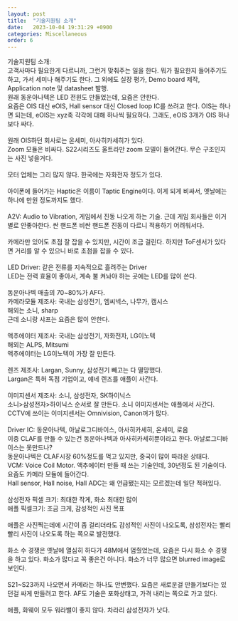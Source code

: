 ```yaml
---
layout: post
title:  "기술지원팀 소개"
date:   2023-10-04 19:31:29 +0900
categories: Miscellaneous
order: 6
---
```


기술지원팀 소개:<br>
고객사마다 필요한게 다르니까, 그런거 맞춰주는 일을 한다. 뭐가 필요한지 들어주기도 하고, 가서 세미나 해주기도 한다. 그 외에도 실장 평가, Demo board 제작, Application note 및 datasheet 발행.<br>
원래 동운아나텍은 LED 전원도 만들었는데, 요즘은 안한다.<br>
요즘은 OIS 대신 eOIS, Hall sensor 대신 Closed loop IC를 쓰려고 한다. OIS는 하나면 되는데, eOIS는 xyz축 각각에 대해 하나씩 필요하다. 그래도, eOIS 3개가 OIS 하나보다 싸다.<br>
<br>
원래 OIS하던 회사로는 온세미, 아사히카세히가 있다.<br>
Zoom 모듈은 비싸다. S22시리즈도 울트라만 zoom 모델이 들어간다. 무슨 구조인지는 사진 넣을거다.<br>
<br>
모터 업체는 그리 많지 않다. 한국에는 자화전자 정도가 있다.<br>
<br>
아이폰에 들어가는 Haptic은 이름이 Taptic Engine이다. 이게 되게 비싸서, 옛날에는 하나에 만원 정도까지도 했다.<br>
<br>
A2V: Audio to Vibration, 게임에서 진동 나오게 하는 기술. 근데 게임 회사들은 이거 별로 안좋아한다. 싼 핸드폰 비싼 핸드폰 진동이 다르니 적용하기 어려워서다.<br>
<br>
카메라만 있어도 초점 잘 잡을 수 있지만, 시간이 조금 걸린다. 하지만 ToF센서가 있다면 거리를 알 수 있으니 바로 초점을 잡을 수 있다.<br>
<br>
LED Driver: 같은 전류를 지속적으로 흘려주는 Driver<br>
LED는 전력 효율이 좋아서, 계속 불 켜놔야 하는 곳에는 LED를 많이 쓴다.<br>
<br>
동운아나텍 매출의 70~80%가 AF다.<br>
카메라모듈 제조사: 국내는 삼성전기, 엠씨넥스, 나무가, 캠시스<br>
해외는 소니, sharp<br>
근데 소니랑 샤프는 요즘은 많이 안한다.<br>
<br>
액추에이터 제조사: 국내는 삼성전기, 자화전자, LG이노텍<br>
해외는 ALPS, Mitsumi<br>
액추에이터는 LG이노텍이 가장 잘 만든다.<br>
<br>
렌즈 제조사: Largan, Sunny, 삼성전기 빼고는 다 멸망했다.<br>
Largan은 특허 독점 기업이고, 얘네 렌즈를 애플이 사간다.<br>
<br>
이미지센서 제조사: 소니, 삼성전자, SK하이닉스<br>
소니>삼성전자>하이닉스 순서로 잘 만든다. 소니 이미지센서는 애플에서 사간다. CCTV에 쓰이는 이미지센서는 Omnivision, Canon꺼가 많다.<br>
<br>
Driver IC: 동운아나텍, 아날로그디바이스, 아사히카세히, 온세미, 로옴<br>
이중 CLAF를 만들 수 있는건 동운아나텍과 아사히카세히뿐이라고 한다. 아날로그디바이스는 못만드나?<br>
동운아나텍은 CLAF시장 60%정도를 먹고 있지만, 중국이 많이 따라온 상태다.<br>
VCM: Voice Coil Motor. 액추에이터 만들 때 쓰는 기술인데, 30년정도 된 기술이다. 요즘도 카메라 모듈에 들어간다.<br>
Hall sensor, Hall noise, Hall ADC는 왜 언급됐는지는 모르겠는데 일단 적혀있다.<br>
<br>
삼성전자 픽셀 크기: 최대한 작게, 화소 최대한 많이<br>
애플 픽셀크기: 조금 크게, 감성적인 사진 목표<br>
<br>
애플은 사진찍는데에 시간이 좀 걸리더라도 감성적인 사진이 나오도록, 삼성전자는 빨리빨리 사진이 나오도록 하는 쪽으로 발전했다.<br>
<br>
화소 수 경쟁은 옛날에 열심히 하다가 48M에서 멈췄었는데, 요즘은 다시 화소 수 경쟁을 하고 있다. 화소가 많다고 꼭 좋은건 아니다. 화소가 너무 많으면 blurred image로 보인다.<br>
<br>
S21~S23까지 나오면서 카메라는 하나도 안변했다. 요즘은 새로운걸 만들기보다는 있던걸 싸게 만들려고 한다. AF도 기술은 포화상태고, 가격 내리는 쪽으로 가고 있다.<br>
<br>
애플, 화웨이 모두 워라밸이 좋지 않다. 차라리 삼성전자가 낫다.<br>
